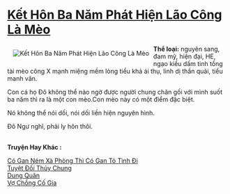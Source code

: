 <a href="https://utruyen.com/ket-hon-ba-nam-phat-hien-lao-cong-la-meo/19991/" title="Kết Hôn Ba Năm Phát Hiện Lão Công Là Mèo"><h1>Kết Hôn Ba Năm Phát Hiện Lão Công Là Mèo</h1></a><div style="display:table"><img align="right" style="float: left; padding: 10px;" src="https://utruyen.com/images/story/200x260/ket-hon-ba-nam-phat-hien-lao-cong-la-meo.jpg" alt="Kết Hôn Ba Năm Phát Hiện Lão Công Là Mèo"><b>Thể loại:</b> nguyên sang, đam mỹ, hiện đại, HE, ngạo kiều dấm tinh tổng tài mèo công X mạnh miệng mềm lòng tiểu khả ái thụ, linh dị thần quái, tiểu manh văn. <p></p>Con cá họ Đô không thể nào ngờ được người chung chăn gối với mình suốt ba năm thì ra là một con mèo.Con mèo này có một điểm đặc biệt. <p></p>Nó không thể nói dối, nói dối liền hiện nguyên hình. <p></p>Đô Ngư nghĩ, phải ly hôn thôi. </div><p><br><b>Truyện Hay Khác :</b></p><a href="https://utruyen.com/co-gan-nem-xa-phong-thi-co-gan-to-tinh-di/19990/" alt="Có Gan Ném Xà Phòng Thì Có Gan Tỏ Tình Đi">Có Gan Ném Xà Phòng Thì Có Gan Tỏ Tình Đi</a><br/><a href="https://dammyh.wordpress.com/2019/11/07/tuyet-doi-thuy-chung/" alt="Tuyệt Đối Thủy Chung">Tuyệt Đối Thủy Chung</a><br/><a href="https://dammyh.wordpress.com/2019/11/07/dung-quan/" alt="Dung Quân">Dung Quân</a><br/><a href="https://truyenngontinhay.wordpress.com/2019/10/03/vo-chong-co-gia/" alt="Vợ Chồng Cố Gia">Vợ Chồng Cố Gia</a><br/>